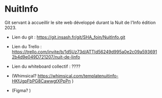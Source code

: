 NuitInfo
===============

Git servant à accueillir le site web développé durant la Nuit de l'Info édition 2023.

- Lien du git : https://git.insash.fr/git/SHA_foin/NuitInfo.git

- Lien du Trello : https://trello.com/invite/b/1d5Uz73d/ATTId56249d995a0e2c09a5936912b4d9e049D721207/nuit-de-linfo

- Lien du whiteboard collectif : ????

- (Whimsical? https://whimsical.com/templatenuitinfo-HKfJgpFbPG8CawwgtXPpPn )

- (Figma?         )
